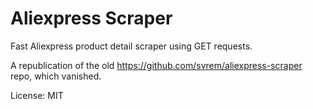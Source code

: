 # Aliexpress Scraper

Fast Aliexpress product detail scraper using GET requests.

A republication of the old https://github.com/svrem/aliexpress-scraper repo, which vanished.

License: MIT
